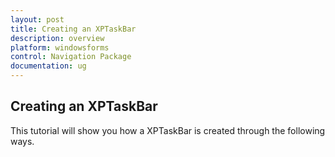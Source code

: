 ```yaml
---
layout: post
title: Creating an XPTaskBar
description: overview
platform: windowsforms
control: Navigation Package
documentation: ug
---
```

## Creating an XPTaskBar

This tutorial will show you how a XPTaskBar is created through the following ways.
